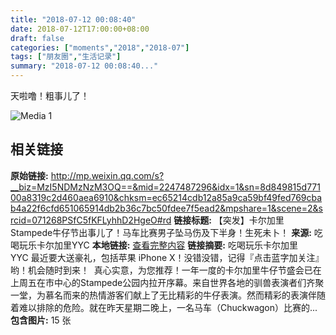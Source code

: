 ```yaml
---
title: "2018-07-12 00:08:40"
date: 2018-07-12T17:00:00+08:00
draft: false
categories: ["moments","2018","2018-07"]
tags: ["朋友圈","生活记录"]
summary: "2018-07-12 00:08:40..."
---
```


天啦噜！粗事儿了！

![Media 1](/Moments/photos/2018-07-12/201807120008400.jpg)

## 相关链接

**原始链接:** http://mp.weixin.qq.com/s?__biz=MzI5NDMzNzM3OQ==&mid=2247487296&idx=1&sn=8d849815d77100a8319c2d460aea6910&chksm=ec65214cdb12a85a9ca59bf49fed769cbab4a22f6cfd651065914db2b36c7bc50fdee7f5ead2&mpshare=1&scene=2&srcid=071268PSfC5fKFLyhhD2HgeO#rd
**链接标题:** 【突发】卡尔加里Stampede牛仔节出事儿了！马车比赛男子坠马伤及下半身！生死未卜！
**来源:** 吃喝玩乐卡尔加里YYC
**本地链接:** [查看完整内容](/link_content/2018/07/2018-07-12-7/link_content/)
**链接摘要:** 吃喝玩乐卡尔加里YYC 最近要大送豪礼，包括苹果 iPhone X！没错没错，记得『点击蓝字加关注』哟！机会随时到来！  真心实意，为您推荐！一年一度的卡尔加里牛仔节盛会已在上周五在市中心的Stampede公园内拉开序幕。来自世界各地的驯兽表演者们齐聚一堂，为慕名而来的热情游客们献上了无比精彩的牛仔表演。然而精彩的表演伴随着难以排除的危险。就在昨天星期二晚上，一名马车（Chuckwagon）比赛的...
**包含图片:** 15 张

